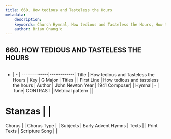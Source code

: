 ```yaml
---
title: 660. How tedious and Tasteless the Hours
metadata:
    description: 
    keywords: Church Hymnal, How tedious and Tasteless the Hours, How tedious and tasteless the hours, 
    author: Brian Onang'o
---
```



## 660. HOW TEDIOUS AND TASTELESS THE HOURS

```txt

```

- |   -  |
-------------|------------|
Title | How tedious and Tasteless the Hours |
Key | G Major |
Titles |  |
First Line | How tedious and tasteless the hours |
Author | John Newton
Year | 1941
Composer|  |
Hymnal|  - |
Tune| CONTRAST |
Metrical pattern | |
# Stanzas |  |
Chorus |  |
Chorus Type |  |
Subjects | Early Advent Hymns |
Texts |  |
Print Texts | 
Scripture Song |  |
  

